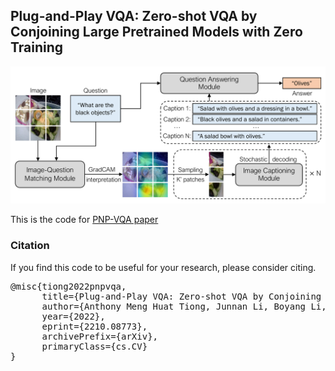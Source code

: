 ## Plug-and-Play VQA: Zero-shot VQA by Conjoining Large Pretrained Models with Zero Training

<img src="pnp_vqa.png" width="700">

This is the code for <a href="https://arxiv.org/abs/2210.08773">PNP-VQA paper</a>

### Citation
If you find this code to be useful for your research, please consider citing.
<pre>
@misc{tiong2022pnpvqa,
      title={Plug-and-Play VQA: Zero-shot VQA by Conjoining Large Pretrained Models with Zero Training}, 
      author={Anthony Meng Huat Tiong, Junnan Li, Boyang Li, Silvio Savarese, and Steven C.H. Hoi},
      year={2022},
      eprint={2210.08773},
      archivePrefix={arXiv},
      primaryClass={cs.CV}
}</pre>
